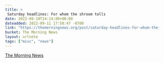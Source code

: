 ```yaml
---
title: > 
 Saturday headlines: For whom the shroom tolls
date: 2022-09-10T14:14:00+00:00
dateadded: 2022-09-11 17:58:47 -0700
link: "https://themorningnews.org/post/saturday-headlines-for-whom-the-shroom-tolls"
bucket: The Morning News
layout: urlnote
tags: ["misc", "news"]
--- 
```


 
  
    
    
    


 <!-- end excerpt --> 
<div class='bucket'><a class='internal-link' href='/buckets/the-morning-news'>The Morning News</a></div> 

